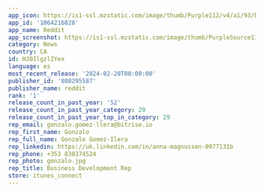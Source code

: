 ```yaml
---
app_icon: https://is1-ssl.mzstatic.com/image/thumb/Purple112/v4/a1/93/ba/a193bad2-52d5-7e0c-88ad-43a8a512ea9e/AppIcon-0-0-1x_U007epad-0-0-85-220.png/1024x1024bb.png
app_id: '1064216828'
app_name: Reddit
app_screenshot: https://is1-ssl.mzstatic.com/image/thumb/PurpleSource116/v4/7f/19/53/7f19537b-f5e6-83b3-9401-3e96a2e40ab8/d4e0dd9e-9fa5-4fab-bf48-ef050f36c225_Reddit_SS_Brand_Update_Colorful_Set_6.5_1.png/1242x2688bb.png
category: News
country: CA
id: HJOIlgzlIYex
language: es
most_recent_release: '2024-02-20T00:00:00'
publisher_id: '808295587'
publisher_name: reddit
rank: '1'
release_count_in_past_year: '52'
release_count_in_past_year_category: 29
release_count_in_past_year_top_in_category: 29
rep_email: gonzalo.gomez-llera@bitrise.io
rep_first_name: Gonzalo
rep_full_name: Gonzalo Gomez-Ilera
rep_linkedin: https://uk.linkedin.com/in/anna-magnussen-0977131b
rep_phone: +353 838374524
rep_photo: gonzalo.jpg
rep_title: Business Development Rep
store: itunes_connect
---
```

